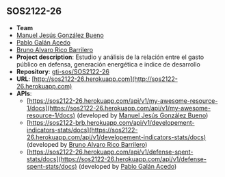 ## SOS2122-26

- **Team**
 - [Manuel Jesús González Bueno](https://github.com/manueljgb)
  - [Pablo Galán Acedo](https://github.com/pabgalace)
  - [Bruno Alvaro Rico Barrilero](https://github.com/brico1994)
- **Project description**: Estudio y análisis de la relación entre el gasto público en defensa, generación energética e indice de desarrollo 
- **Repository**: [gti-sos/SOS2122-26](https://github.com/gti-sos/SOS2122-26)
- **URL**: [http://sos2122-26.herokuapp.com](http://sos2122-26.herokuapp.com)
-  **APIs**:
    - [https://sos2122-26.herokuapp.com/api/v1/my-awesome-resource-1/docs](https://sos2122-26.herokuapp.com/api/v1/my-awesome-resource-1/docs) (developed by [Manuel Jesús González Bueno](https://github.com/manueljgb))
    - [https://sos2122-brb.herokuapp.com/api/v1/developement-indicators-stats/docs](https://sos2122-26.herokuapp.com/api/v1/developement-indicators-stats/docs) (developed by [Bruno Alvaro Rico Barrilero](https://github.com/brico1994))
    - [https://sos2122-26.herokuapp.com/api/v1/defense-spent-stats/docs](https://sos2122-26.herokuapp.com/api/v1/defense-spent-stats/docs) (developed by [Pablo Galán Acedo](https://github.com/pabgalace))
